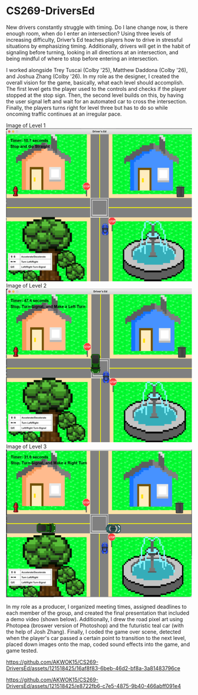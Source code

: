 # CS269-DriversEd
New drivers constantly struggle with timing. Do I lane change now, is there enough room, when do I enter an intersection? Using three levels of increasing difficulty, Driver’s Ed teaches players how to drive in stressful situations by emphasizing timing. Additionally, drivers will get in the habit of signaling before turning, looking in all directions at an intersection, and being mindful of where to stop before entering an intersection. 

I worked alongside Trey Tuscai (Colby '25), Matthew Daddona (Colby '26), and Joshua Zhang (Colby '26). In my role as the designer, I created the overall vision for the game, basically, what each level should accomplish. The first level gets the player used to the controls and checks if the player stopped at the stop sign. Then, the second level builds on this, by having the user signal left and wait for an automated car to cross the intersection. Finally, the players turns right for level three but has to do so while oncoming traffic continues at an irregular pace. 

Image of Level 1
![](ImagesCS269/level1.png)
Image of Level 2
![](ImagesCS269/level2.png)
Image of Level 3
![](ImagesCS269/level3.png)

In my role as a producer, I organized meeting times, assigned deadlines to each member of the group, and created the final presentation that included a demo video (shown below). Additionally, I drew the road pixel art using Photopea (broswer version of Photoshop) and the futuristic teal car (with the help of Josh Zhang). Finally, I coded the game over scene, detected when the player's car passed a certain point to transition to the next level, placed down images onto the map, coded sound effects into the game, and game tested. 

https://github.com/AKWOK15/CS269-DriversEd/assets/121518425/16af8f83-6beb-46d2-bf8a-3a81483796ce





https://github.com/AKWOK15/CS269-DriversEd/assets/121518425/e8722fb6-c7e5-4875-9b40-466abff091e4

